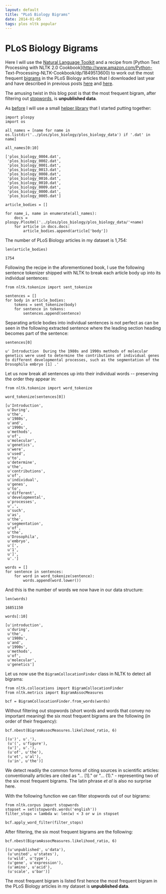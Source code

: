 ```yaml
---
layout: default
title: "PLoS Biology Bigrams"
date: 2014-01-05
tags: plos nltk popular
---
```


# PLoS Biology Bigrams

Here I will use the [Natural Language Toolkit](http://nltk.org/) and a recipe
from
[Python Text Processing with NLTK 2.0 Cookbook](http://www.amazon.com/Python-
Text-Processing-NLTK-Cookbook/dp/1849513600)
to work out the most frequent
[bigrams](https://en.wikipedia.org/wiki/Bigram) in the PLoS Biology articles
that
I downloaded last year and have described in previous posts
[here](http://georg.io/2013/12/Most_Similar_PLoS_Biology/) and
[here](http://georg.io/2013/10/PLoS_Time_to_Publication/).

The amusing twist in this blog post is that the most frequent bigram,
after filtering out [stopwords](https://en.wikipedia.org/wiki/Stop_words),
is **unpublished data**.

As [before](http://georg.io/2013/12/Most_Similar_PLoS_Biology/) I will use a
small [helper library](https://github.com/waltherg/PLoSPy) that I started
putting
together:


    import plospy
    import os

    all_names = [name for name in os.listdir('../plos/plos_biology/plos_biology_data') if '.dat' in name]

    all_names[0:10]

    ['plos_biology_0004.dat',
     'plos_biology_0002.dat',
     'plos_biology_0001.dat',
     'plos_biology_0013.dat',
     'plos_biology_0008.dat',
     'plos_biology_0016.dat',
     'plos_biology_0010.dat',
     'plos_biology_0009.dat',
     'plos_biology_0000.dat',
     'plos_biology_0005.dat']

    article_bodies = []
    
    for name_i, name in enumerate(all_names):
        docs = plospy.PlosXml('../plos/plos_biology/plos_biology_data/'+name)
        for article in docs.docs:
            article_bodies.append(article['body'])

The number of PLoS Biology articles in my dataset is 1,754:


    len(article_bodies)

    1754

Following the recipe in the aforementioned book, I use the following
sentence tokenizer shipped with NLTK to break each article body up into
its individual sentences:

    from nltk.tokenize import sent_tokenize

    sentences = []
    for body in article_bodies:
        tokens = sent_tokenize(body)
        for sentence in tokens:
            sentences.append(sentence)

Separating article bodies into individual sentences is not perfect as can be
seen in
the following extracted sentence where the leading section heading becomes part
of
the sentence:

    sentences[0]

    u' Introduction  During the 1980s and 1990s methods of molecular genetics were used to determine the contributions of individual genes to different developmental processes, such as the segmentation of the Drosophila embryo [1] .'

Let us now break all sentences up into their individual words -- preserving the
order
they appear in:

    from nltk.tokenize import word_tokenize

    word_tokenize(sentences[0])
    
    [u'Introduction',
     u'During',
     u'the',
     u'1980s',
     u'and',
     u'1990s',
     u'methods',
     u'of',
     u'molecular',
     u'genetics',
     u'were',
     u'used',
     u'to',
     u'determine',
     u'the',
     u'contributions',
     u'of',
     u'individual',
     u'genes',
     u'to',
     u'different',
     u'developmental',
     u'processes',
     u',',
     u'such',
     u'as',
     u'the',
     u'segmentation',
     u'of',
     u'the',
     u'Drosophila',
     u'embryo',
     u'[',
     u'1',
     u']',
     u'.']

    words = []
    for sentence in sentences:
        for word in word_tokenize(sentence):
            words.append(word.lower())

And this is the number of words we now have in our data structure:

    len(words)

    16851150

    words[:10]

    [u'introduction',
     u'during',
     u'the',
     u'1980s',
     u'and',
     u'1990s',
     u'methods',
     u'of',
     u'molecular',
     u'genetics']
     
Let us now use the `BigramCollocationFinder` class in NLTK to detect all
bigrams:

    from nltk.collocations import BigramCollocationFinder
    from nltk.metrics import BigramAssocMeasures

    bcf = BigramCollocationFinder.from_words(words)

Without filtering out stopwords (short words and words that convey no important
meaning) the six most frequent bigrams are the following (in order of their
frequency):

    bcf.nbest(BigramAssocMeasures.likelihood_ratio, 6)

    [(u')', u'.'),
     (u'(', u'figure'),
     (u']', u'.'),
     (u'of', u'the'),
     (u'et', u'al'),
     (u'in', u'the')]

We detect readily the common forms of citing sources in scientific articles:
conventionally articles are cited as "... [1]." or "... (1)." - representing two
of the six most frequent bigrams.
The latin phrase *et al* is also no surprise here.

With the following function we can filter stopwords out of our bigrams:

    from nltk.corpus import stopwords
    stopset = set(stopwords.words('english'))
    filter_stops = lambda w: len(w) < 3 or w in stopset

    bcf.apply_word_filter(filter_stops)

After filtering, the six most frequent bigrams are the following:

    bcf.nbest(BigramAssocMeasures.likelihood_ratio, 6)

    [(u'unpublished', u'data'),
     (u'united', u'states'),
     (u'wild', u'type'),
     (u'gene', u'expression'),
     (u'amino', u'acid'),
     (u'scale', u'bar')]

The most frequent bigram is listed first hence the most frequent bigram in the
PLoS Biology articles in my dataset is **unpublished data**.
